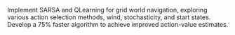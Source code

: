 Implement SARSA and QLearning for grid world navigation, exploring various action selection methods, wind, stochasticity, and start states. Develop a 75% faster algorithm to achieve improved action-value estimates.

